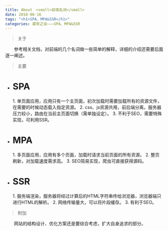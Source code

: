 ```yaml
---
title: About　<small>前端名词</small>
date: 2018-06-16
tags: "<h1>SPA、MPA&SSR</h1>"
categories: 甫夸之谈———SPA、MPA&SSR
---
```


> 关于

　　参考相关文档，对前端的几个名词做一些简单的解释，详细的介绍还需要后面逐一阐述。
> 主要

* <h1 id="spa">SPA</h1>
  1. 单页面应用，应用只有一个主页面，初次加载时需要加载所有的资源文件，在需要的时候动态载入指定资源。
  2. css、js资源共用，前后端分离，服务器压力较小，路由在当前主页面切换（需单独设定）。
  3. 不利于SEO，需要特殊实现，可利用SSR。
* <h1 id="mpa">MPA</h1>
  1. 多页面应用，应用有多个页面，加载时请求当前页面的所有资源。
  2. 整页刷新，对加载速度需求高。
  3. SEO简易实现，爬虫可直接获得源码。
* <h1 id="ssr">SSR</h1>
  1. 服务端渲染，服务器将经过计算后的HTML字符串传给浏览器，浏览器端只进行HTML的解析。
  2. 网络传输量大，可以将片段缓存。
  3. 有利于SEO。

> 附加

　　网站的结构设计、优化方案还是要综合考虑，扩大自身追求的部分。